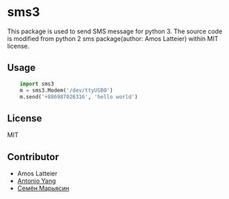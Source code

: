 # sms3

This package is used to send SMS message for python 3.
The source code is modified from python 2 sms package(author: Amos Latteier) within MIT license.

## Usage
```python
    import sms3
    m = sms3.Modem('/dev/ttyUSB0')
    m.send('+886987026316', 'hello world')
```

## License
MIT

## Contributor
- Amos Latteier
- [Antonio Yang](https://github.com/yanganto)
- [Семён Марьясин](https://github.com/MarSoft)
